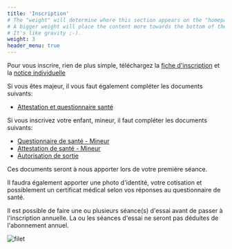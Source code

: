 ```yaml
---
title: 'Inscription'
# The "weight" will determine where this section appears on the "homepage".
# A bigger weight will place the content more towards the bottom of the page.
# It's like gravity ;-).
weight: 3
header_menu: true
---
```


Pour vous inscrire, rien de plus simple, téléchargez la [fiche d'inscription](/Dossier_de_candidature.docx) et la [notice individuelle](/Notice_individuelle.pdf) 

Si vous êtes majeur, il vous faut également compléter les documents suivants:
- [Attestation et questionnaire santé](/Attestation_et_questionnaire_Sante_adherent_majeur.pdf)

Si vous inscrivez votre enfant, mineur, il faut compléter les documents suivants:
- [Questionnaire de santé - Mineur](/Questionnaire_sante_mineurs.pdf) 
- [Attestation de santé - Mineur](/Attestation_sante_mineurs.pdf) 
- [Autorisation de sortie](/Autorisation_de_sortie.docx) 

Ces documents seront à nous apporter lors de votre première séance.

Il faudra également apporter une photo d'identité, votre cotisation et possiblement un certificat médical selon vos réponses au questionnaire de santé.

Il est possible de faire une ou plusieurs séance(s) d'essai avant de passer à l'inscription annuelle. La ou les séances d'essai ne seront pas déduites de l'abonnement annuel.

![filet](images/affiche.webp)
